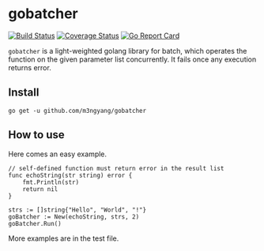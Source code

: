 # gobatcher
[![Build Status](https://travis-ci.org/m3ngyang/gobatcher.svg?branch=master)](https://travis-ci.org/m3ngyang/gobatcher)
[![Coverage Status](https://coveralls.io/repos/github/m3ngyang/gobatcher/badge.svg?branch=master)](https://coveralls.io/github/m3ngyang/gobatcher?branch=master)
[![Go Report Card](https://goreportcard.com/badge/github.com/m3ngyang/gobatcher)](https://goreportcard.com/report/github.com/m3ngyang/gobatcher)

`gobatcher` is a light-weighted golang library for batch, which operates the function on the given parameter list concurrently. It fails once any execution returns error.

## Install
```shell
go get -u github.com/m3ngyang/gobatcher
```

## How to use
Here comes an easy example.

```golang
// self-defined function must return error in the result list
func echoString(str string) error {
    fmt.Println(str)
    return nil
}

strs := []string{"Hello", "World", "!"}
goBatcher := New(echoString, strs, 2)
goBatcher.Run()
```

More examples are in the test file.